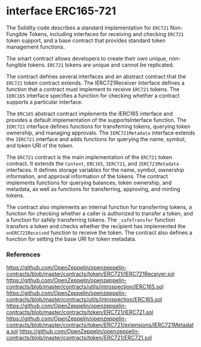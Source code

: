 # interface ERC165-721

The Solidity code describes a standard implementation for `ERC721` Non-Fungible Tokens, including interfaces for receiving and checking `ERC721` token support, and a base contract that provides standard token management functions.

The smart contract allows developers to create their own unique, non-fungible tokens. `ERC721` tokens are unique and cannot be replicated.

The contract defines several interfaces and an abstract contract that the `ERC721` token contract extends. The IERC721Receiver interface defines a function that a contract must implement to receive `ERC721` tokens. The `IERC165` interface specifies a function for checking whether a contract supports a particular interface.

The `ERC165` abstract contract implements the IERC165 interface and provides a default implementation of the supportsInterface function. The `IERC721` interface defines functions for transferring tokens, querying token ownership, and managing approvals. The `IERC721Metadata` interface extends the `IERC721` interface and adds functions for querying the name, symbol, and token URI of the token.

The `ERC721` contract is the main implementation of the `ERC721` token contract. It extends the `Context`, `ERC165`, `IERC721`, and `IERC721Metadata` interfaces. It defines storage variables for the name, symbol, ownership information, and approval information of the tokens. The contract implements functions for querying balances, token ownership, and metadata, as well as functions for transferring, approving, and minting tokens.

The contract also implements an internal function for transferring tokens, a function for checking whether a caller is authorized to transfer a token, and a function for safely transferring tokens. The `_safeTransfer` function transfers a token and checks whether the recipient has implemented the `onERC721Received` function to receive the token. The contract also defines a function for setting the base URI for token metadata.


### References

https://github.com/OpenZeppelin/openzeppelin-contracts/blob/master/contracts/token/ERC721/IERC721Receiver.sol
https://github.com/OpenZeppelin/openzeppelin-contracts/blob/master/contracts/utils/introspection/IERC165.sol
https://github.com/OpenZeppelin/openzeppelin-contracts/blob/master/contracts/utils/introspection/ERC165.sol
https://github.com/OpenZeppelin/openzeppelin-contracts/blob/master/contracts/token/ERC721/IERC721.sol
https://github.com/OpenZeppelin/openzeppelin-contracts/blob/master/contracts/token/ERC721/extensions/IERC721Metadata.sol
https://github.com/OpenZeppelin/openzeppelin-contracts/blob/master/contracts/token/ERC721/ERC721.sol

